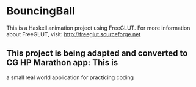 # BouncingBall
This is a Haskell animation project using FreeGLUT.
For more information about FreeGLUT, visit:
http://freeglut.sourceforge.net

## This project is being adapted and converted to CG HP Marathon app: This is 
a small real world application for practicing coding 

